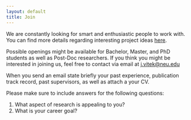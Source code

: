 ```yaml
---
layout: default
title: Join
---
```


We are constantly looking for smart and enthusiastic people to work with. You
can find more details regarding interesting project ideas
[here](https://prl-prg.github.io/student-projects.html).

Possible openings might be available for Bachelor, Master, and PhD students as
well as Post-Doc researchers. If you think you might be interested in joining
us, feel free to contact via email at [j.vitek@neu.edu](mailto:j.vitek@neu.edu)

When you send an email state briefly your past experience, publication track
record, past supervisors, as well as attach a your CV.

Please make sure to include answers for the following questions:

1. What aspect of research is appealing to you?
1. What is your career goal?
